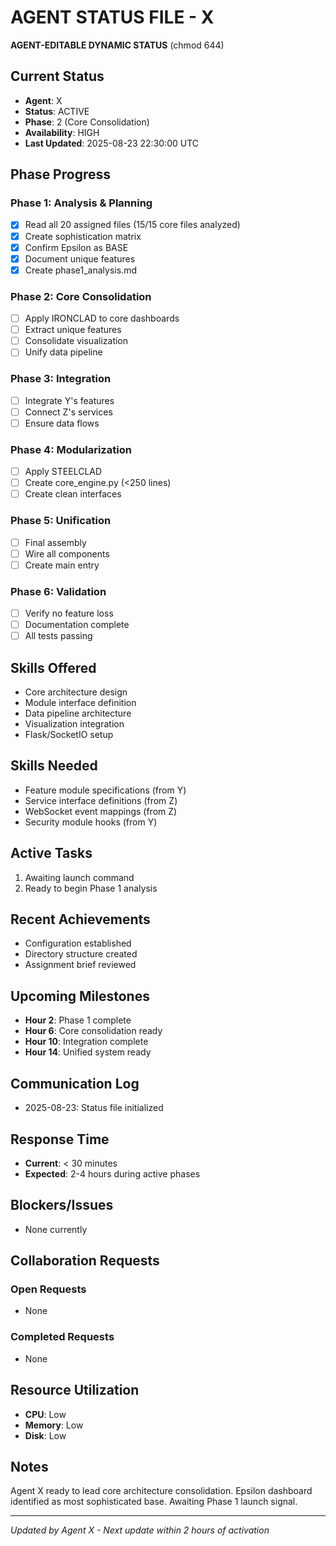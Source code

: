 # AGENT STATUS FILE - X
**AGENT-EDITABLE DYNAMIC STATUS** (chmod 644)

## Current Status
- **Agent**: X
- **Status**: ACTIVE
- **Phase**: 2 (Core Consolidation)
- **Availability**: HIGH
- **Last Updated**: 2025-08-23 22:30:00 UTC

## Phase Progress
### Phase 1: Analysis & Planning  
- [x] Read all 20 assigned files (15/15 core files analyzed)
- [x] Create sophistication matrix 
- [x] Confirm Epsilon as BASE
- [x] Document unique features
- [x] Create phase1_analysis.md

### Phase 2: Core Consolidation
- [ ] Apply IRONCLAD to core dashboards
- [ ] Extract unique features
- [ ] Consolidate visualization
- [ ] Unify data pipeline

### Phase 3: Integration
- [ ] Integrate Y's features
- [ ] Connect Z's services
- [ ] Ensure data flows

### Phase 4: Modularization
- [ ] Apply STEELCLAD
- [ ] Create core_engine.py (<250 lines)
- [ ] Create clean interfaces

### Phase 5: Unification
- [ ] Final assembly
- [ ] Wire all components
- [ ] Create main entry

### Phase 6: Validation
- [ ] Verify no feature loss
- [ ] Documentation complete
- [ ] All tests passing

## Skills Offered
- Core architecture design
- Module interface definition
- Data pipeline architecture
- Visualization integration
- Flask/SocketIO setup

## Skills Needed
- Feature module specifications (from Y)
- Service interface definitions (from Z)
- WebSocket event mappings (from Z)
- Security module hooks (from Y)

## Active Tasks
1. Awaiting launch command
2. Ready to begin Phase 1 analysis

## Recent Achievements
- Configuration established
- Directory structure created
- Assignment brief reviewed

## Upcoming Milestones
- **Hour 2**: Phase 1 complete
- **Hour 6**: Core consolidation ready
- **Hour 10**: Integration complete
- **Hour 14**: Unified system ready

## Communication Log
- 2025-08-23: Status file initialized

## Response Time
- **Current**: < 30 minutes
- **Expected**: 2-4 hours during active phases

## Blockers/Issues
- None currently

## Collaboration Requests
### Open Requests
- None

### Completed Requests
- None

## Resource Utilization
- **CPU**: Low
- **Memory**: Low
- **Disk**: Low

## Notes
Agent X ready to lead core architecture consolidation. Epsilon dashboard identified as most sophisticated base. Awaiting Phase 1 launch signal.

---
*Updated by Agent X - Next update within 2 hours of activation*